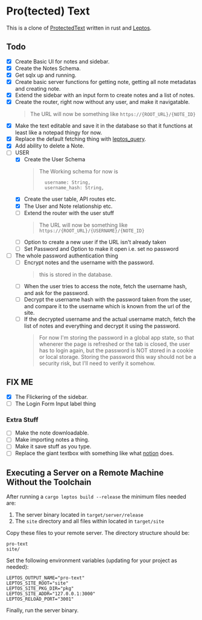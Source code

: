 # Pro(tected) Text

This is a clone of [ProtectedText](https://www.protectedtext.com/) written in rust and [Leptos](https://leptos.dev/).

## Todo

- [x] Create Basic UI for notes and sidebar.
- [x] Create the Notes Schema.
- [x] Get sqlx up and running.
- [x] Create basic server functions for getting note, getting all note metadatas and creating note.
- [x] Extend the sidebar with an input form to create notes and a list of notes.
- [x] Create the router, right now without any user, and make it navigatable.
  > The URL will now be something like `https://{ROOT_URL}/{NOTE_ID}`
- [X] Make the text editable and save it in the database so that it functions at least like a notepad thingy for now.
- [X] Replace the default fetching thing with [leptos_query](https://leptos-query-demo.vercel.app/).
- [X] Add ability to delete a Note.
- [ ] USER
  - [X] Create the User Schema
    > The Working schema for now is
    >
    > ```
    >   username: String,
    >   username_hash: String,
    > ```
  - [X] Create the user table, API routes etc.
  - [X] The User and Note relationship etc.
  - [ ] Extend the router with the user stuff
    > The URL will now be something like `https://{ROOT_URL}/{USERNAME}/{NOTE_ID}`
  - [ ] Option to create a new user if the URL isn't already taken
  - [ ] Set Password and Option to make it open i.e. set no password
- [ ] The whole password authentication thing
  - [ ] Encrypt notes and the username with the password.
    > this is stored in the database.
  - [ ] When the user tries to access the note, fetch the username hash, and ask for the password.
  - [ ] Decrypt the username hash with the password taken from the user, and compare it to the username which is known from the url of the site.
  - [ ] If the decrypted username and the actual username match, fetch the list of notes and everything and decrypt it using the password.
    > For now I'm storing the password in a global app state, so that whenerer the page is refreshed or the tab is closed, the user has to login again, but the password is NOT stored in a cookie or local storage. Storing the password this way should not be a security risk, but I'll need to verify it somehow.

## FIX ME
 - [X] The Flickering of the sidebar.
 - [ ] The Login Form Input label thing

### Extra Stuff

- [ ] Make the note downloadable.
- [ ] Make importing notes a thing.
- [ ] Make it save stuff as you type.
- [ ] Replace the giant textbox with something like what [notion](https://notion.so) does.

## Executing a Server on a Remote Machine Without the Toolchain

After running a `cargo leptos build --release` the minimum files needed are:

1. The server binary located in `target/server/release`
2. The `site` directory and all files within located in `target/site`

Copy these files to your remote server. The directory structure should be:

```text
pro-text
site/
```

Set the following environment variables (updating for your project as needed):

```text
LEPTOS_OUTPUT_NAME="pro-text"
LEPTOS_SITE_ROOT="site"
LEPTOS_SITE_PKG_DIR="pkg"
LEPTOS_SITE_ADDR="127.0.0.1:3000"
LEPTOS_RELOAD_PORT="3001"
```

Finally, run the server binary.
